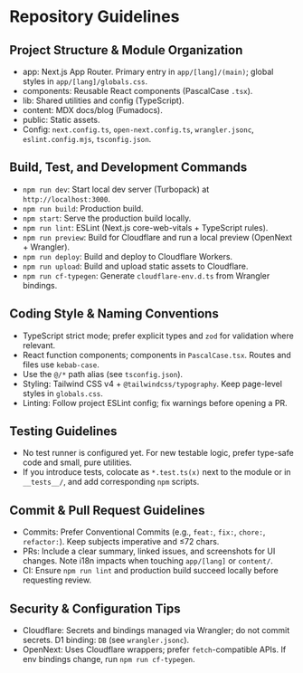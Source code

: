 # Repository Guidelines

## Project Structure & Module Organization
- app: Next.js App Router. Primary entry in `app/[lang]/(main)`; global styles in `app/[lang]/globals.css`.
- components: Reusable React components (PascalCase `.tsx`).
- lib: Shared utilities and config (TypeScript).
- content: MDX docs/blog (Fumadocs).
- public: Static assets.
- Config: `next.config.ts`, `open-next.config.ts`, `wrangler.jsonc`, `eslint.config.mjs`, `tsconfig.json`.

## Build, Test, and Development Commands
- `npm run dev`: Start local dev server (Turbopack) at `http://localhost:3000`.
- `npm run build`: Production build.
- `npm start`: Serve the production build locally.
- `npm run lint`: ESLint (Next.js core-web-vitals + TypeScript rules).
- `npm run preview`: Build for Cloudflare and run a local preview (OpenNext + Wrangler).
- `npm run deploy`: Build and deploy to Cloudflare Workers.
- `npm run upload`: Build and upload static assets to Cloudflare.
- `npm run cf-typegen`: Generate `cloudflare-env.d.ts` from Wrangler bindings.

## Coding Style & Naming Conventions
- TypeScript strict mode; prefer explicit types and `zod` for validation where relevant.
- React function components; components in `PascalCase.tsx`. Routes and files use `kebab-case`.
- Use the `@/*` path alias (see `tsconfig.json`).
- Styling: Tailwind CSS v4 + `@tailwindcss/typography`. Keep page-level styles in `globals.css`.
- Linting: Follow project ESLint config; fix warnings before opening a PR.

## Testing Guidelines
- No test runner is configured yet. For new testable logic, prefer type-safe code and small, pure utilities.
- If you introduce tests, colocate as `*.test.ts(x)` next to the module or in `__tests__/`, and add corresponding `npm` scripts.

## Commit & Pull Request Guidelines
- Commits: Prefer Conventional Commits (e.g., `feat:`, `fix:`, `chore:`, `refactor:`). Keep subjects imperative and ≤72 chars.
- PRs: Include a clear summary, linked issues, and screenshots for UI changes. Note i18n impacts when touching `app/[lang]` or `content/`.
- CI: Ensure `npm run lint` and production build succeed locally before requesting review.

## Security & Configuration Tips
- Cloudflare: Secrets and bindings managed via Wrangler; do not commit secrets. D1 binding: `DB` (see `wrangler.jsonc`).
- OpenNext: Uses Cloudflare wrappers; prefer `fetch`-compatible APIs. If env bindings change, run `npm run cf-typegen`.
